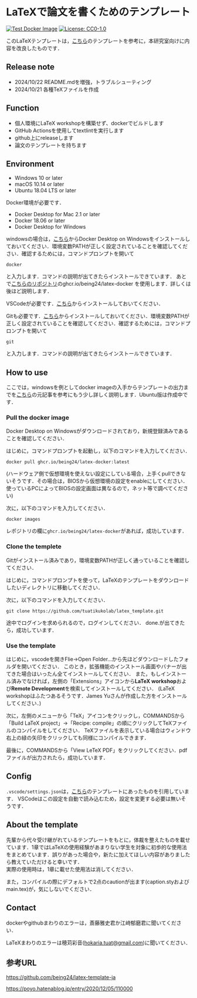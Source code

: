 # LaTeXで論文を書くためのテンプレート

[![Test Docker Image](https://github.com/being24/latex-template-ja/actions/workflows/test.yml/badge.svg)](https://github.com/being24/latex-template-ja/actions/workflows/test.yml)
[![License: CC0-1.0](https://img.shields.io/badge/License-CC0_1.0-lightgrey.svg)](http://creativecommons.org/publicdomain/zero/1.0/)

このLaTeXテンプレートは，[こちら](https://github.com/being24/latex-template-ja)のテンプレートを参考に，本研究室向けに内容を改良したものです．

## Release note

* 2024/10/22 README.mdを増強，トラブルシューティング
* 2024/10/21 各種TeXファイルを作成

## Function

* 個人環境にLaTeX workshopを構築せず、dockerでビルドします
* GitHub Actionsを使用してtextlintを実行します
* github上にreleaseします
* 論文のテンプレートを持ちます

## Environment

* Windows 10 or later
* macOS 10.14 or later
* Ubuntu 18.04 LTS or later

Docker環境が必要です．

* Docker Desktop for Mac 2.1 or later
* Docker 18.06 or later
* Docker Desktop for Windows

windowsの場合は，[こちら](https://docs.docker.com/desktop/install/windows-install/)からDocker Desktop on Windowsをインストールしておいてください．環境変数PATHが正しく設定されていることを確認してください．確認するためには，コマンドプロンプトを開いて
```
docker
```
と入力します．コマンドの説明が出てきたらインストールできています．
あとで[こちらのリポジトリ](https://github.com/being24/latex-docker)のghcr.io/being24/latex-docker を使用します．詳しくは後ほど説明します．

VSCodeが必要です．[こちら](https://code.visualstudio.com/)からインストールしておいてください．

Gitも必要です．[こちら](https://git-scm.com/downloads)からインストールしておいてください．環境変数PATHが正しく設定されていることを確認してください．確認するためには，コマンドプロンプトを開いて
```
git
```
と入力します．コマンドの説明が出てきたらインストールできています．

## How to use

ここでは，windowsを例としてdocker imageの入手からテンプレートの出力までを[こちら](https://zenn.dev/being/articles/how-to-use-my-latex)の元記事を参考にもう少し詳しく説明します．Ubuntu版は作成中です．

### Pull the docker image

Docker Desktop on Windowsがダウンロードされており，新規登録済みであることを確認してください．

はじめに，コマンドプロンプトを起動し，以下のコマンドを入力してください．
```
docker pull ghcr.io/being24/latex-docker:latest
```

(ハードウェア側で仮想環境を使えない設定にしている場合，上手くpullできないそうです．その場合は，BIOSから仮想環境の設定をenableにしてください．使っているPCによってBIOSの設定画面は異なるので，ネット等で調べてください)

次に，以下のコマンドを入力してください．
```
docker images
```

レポジトリの欄に`ghcr.io/being24/latex-docker`があれば，成功しています．

### Clone the templete

Gitがインストール済みであり，環境変数PATHが正しく通っていることを確認してください．

はじめに，コマンドプロンプトを使って，LaTeXのテンプレートをダウンロードしたいディレクトリに移動してください．

次に，以下のコマンドを入力してください．
```
git clone https://github.com/tuatikukolab/latex_template.git
```
途中でログインを求められるので，ログインしてください．
done.が出てきたら，成功しています．

### Use the template

はじめに，vscodeを開きFlie->Open Folder...から先ほどダウンロードしたフォルダを開いてください．
このとき，拡張機能のインストール画面やバナーが出てきた場合はいったん全てインストールしてください．
また，もしインストール済みでなければ，左側の「Extensions」アイコンから**LaTeX workshop**および**Remote Development**を検索してインストールしてください．
(LaTeX workshopはふたつあるそうです．James Yuさんが作成した方をインストールしてください．)

次に，左側のメニューから「TeX」アイコンをクリックし，COMMANDSから「Build LaTeX project」→「Recipe: compile」の順にクリックしてTeXファイルのコンパイルをしてください．
TeXファイルを表示している場合はウィンドウ右上の緑の矢印をクリックしても同様にコンパイルできます．

最後に，COMMANDSから「View LeTeX PDF」をクリックしてください．pdfファイルが出力されたら，成功しています．

## Config

`.vscode/settings.json`は，[こちら](https://github.com/being24/latex-template-ja)のテンプレートにあったものを引用しています．
VSCodeはこの設定を自動で読み込むため，設定を変更する必要は無いそうです．

## About the template

先輩から代々受け継がれているテンプレートをもとに，体裁を整えたものを載せています．1章ではLaTeXの使用経験があまりない学生を対象に初歩的な使用法をまとめています．誤りがあった場合や，新たに加えてほしい内容がありましたら教えていただけると幸いです．  
実際の使用時は，1章に載せた使用法は消してください．

また，コンパイルの際にデフォルトで2点のcautionが出ます(caption.styおよびmain.tex)が，気にしないでください．

## Contact

dockerやgithubまわりのエラーは，斎藤雅史君か江﨑郁磨君に聞いてください．

LaTeXまわりのエラーは穂苅彩音(hokaria.tuat@gmail.com)に聞いてください．

## 参考URL

<https://github.com/being24/latex-template-ja>

<https://poyo.hatenablog.jp/entry/2020/12/05/110000>
